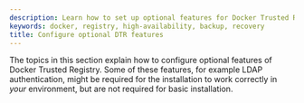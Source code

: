 ```yaml
---
description: Learn how to set up optional features for Docker Trusted Registry.
keywords: docker, registry, high-availability, backup, recovery
title: Configure optional DTR features
---
```



The topics in this section explain how to configure optional features of Docker
Trusted Registry. Some of these features, for example LDAP authentication, might
be required for the installation to work correctly in _your_ environment, but are not required for basic installation.

<!-- TODO: add topic list -->
